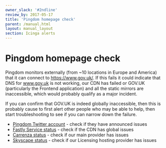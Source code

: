 ```yaml
---
owner_slack: '#2ndline'
review_by: 2017-05-17
title: 'Pingdom homepage check'
parent: /manual.html
layout: manual_layout
section: Icinga alerts
---
```


# Pingdom homepage check

Pingdom monitors externally (from \~10 locations in Europe and America)
that it can connect to <https://www.gov.uk/>. If this fails it could
indicate that DNS for www.gov.uk is not working, our CDN has failed or
GOV.UK (particularly the Frontend application) and all the static
mirrors are inaccessible, which would probably qualify as a major
incident.

If you can confirm that GOV.UK is indeed globally inaccessible, then
this is probably cause to first alert other people who may be able to
help, then start troubleshooting to see if you can narrow down the
failure.

-   [Pingdom Twitter account](https://twitter.com/pingdom) - check if
    they have announced issues
-   [Fastly Service status](http://status.fastly.com/) - check if the
    CDN has global issues
-   [Carrenza status](https://servicedesk.carrenza.com/) - check if our
    main provider has issues
-   [Skyscape status](http://status.skyscapecloud.com/) - check if our
    Licensing hosting provider has issues

